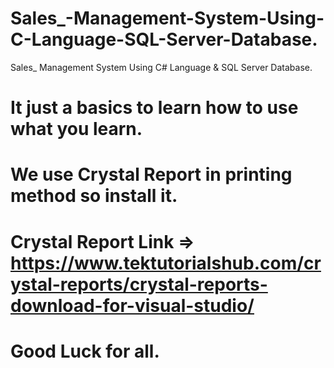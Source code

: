 # Sales_-Management-System-Using-C-Language-SQL-Server-Database.
Sales_ Management System Using C# Language &amp; SQL Server Database.

# It just a basics to learn how to use what you learn.
# We use Crystal Report in printing method so install it.
# Crystal Report Link => https://www.tektutorialshub.com/crystal-reports/crystal-reports-download-for-visual-studio/

# Good Luck for all.
